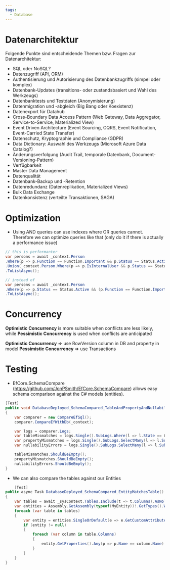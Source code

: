 ```yaml
---
tags:
  - Database
---
```


# Datenarchitektur

Folgende Punkte sind entscheidende Themen bzw. Fragen zur Datenarchitektur:

* SQL oder NoSQL?
* Datenzugriff (API, ORM)
* Authentisierung und Autorisierung des Datenbankzugriffs (simpel oder komplex)
* Datenbank-Updates (transitions- oder zustandsbasiert und Wahl des Werkzeugs)
* Datenbanktests und Testdaten (Anonymisierung)
* Datenmigration und -abgleich (Big Bang oder Koexistenz)
* Datenexport für Datahub
* Cross-Boundary Data Access Pattern (Web Gateway, Data Aggregator, Service-to-Service, Materialized View)
* Event Driven Architecture (Event Sourcing, CQRS, Event Notification, Event-Carried State Transfer)
* Datenschutz, Kryptographie und Compliance (GDPR)
* Data Dictionary: Auswahl des Werkzeugs (Microsoft Azure Data Catalog?)
* Änderungsverfolgung (Audit Trail, temporale Datenbank, Document-Versioning-Pattern)
* Verfügbarkeit
* Master Data Management
* Datenqualität
* Datenbank-Backup und -Retention
* Datenredundanz (Datenreplikation, Materialized Views)
* Bulk Data Exchange
* Datenkonsistenz (verteilte Transaktionen, SAGA)

# Optimization

- Using AND queries can use indexes where OR queries cannot. Therefore we can optimize queries like that (only do it if there is actually a performance issue)

```csharp
// this is performanter
var persons = await _context.Person
.Where(p => p.Function == Function.Important && p.Status == Status.Active)
.Union(_context.Person.Where(p => p.IsInternalUser && p.Status == Status.Active))
.ToListAsync();

// instead of
var persons = await _context.Person
.Where(p => p.Status == Status.Active && (p.Function == Function.Important || p.IsInternalUser))
.ToListAsync();

```

# Concurrency 

**Optimistic Concurrency** is more suitable when conflicts are less likely, while **Pessimistic Concurrency** is used when conflicts are anticipated

**Optimistic Concurrency** => use RowVersion column in DB and property in model
**Pessimistic Concurrency** => use Transactions

# Testing

- EfCore.SchemaCompare (https://github.com/JonPSmith/EfCore.SchemaCompare) allows easy schema comparison against the C# models (entities).
```csharp
[Test]
public void DatabaseDeployed_SchemaCompared_TableAndPropertyAndNullabilityMatchesEntityAndColumn()
{
	var comparer = new CompareEfSql();
	comparer.CompareEfWithDb(_context);

	var logs = comparer.Logs;
	var tableMismatches = logs.Single().SubLogs.Where(l => l.State == CompareState.NotInDatabase && l.Type == CompareType.Entity).ToList();
	var propertyMismatches = logs.Single().SubLogs.SelectMany(l => l.SubLogs).Where(l => l.State == CompareState.NotInDatabase && l.Type == CompareType.Property).ToList();
	var nullabilityErrors = logs.Single().SubLogs.SelectMany(l => l.SubLogs).Where(l => l.State == CompareState.Different && l.Type == CompareType.Property && l.Attribute == CompareAttributes.Nullability).ToList();

	tableMismatches.ShouldBeEmpty();
	propertyMismatches.ShouldBeEmpty();
	nullabilityErrors.ShouldBeEmpty();
}
```
- We can also compare the tables against our Entities
```csharp
    [Test]
public async Task DatabaseDeployed_SchemaCompared_EntityMatchesTable()
{
	var tables = await _sysContext.Tables.Include(t => t.Columns).AsNoTracking().ToListAsync();
	var entities = Assembly.GetAssembly(typeof(MyEntity))!.GetTypes().Where(t => t.IsClass && t.GetInterfaces().Contains(typeof(IBaseEntity)));
	foreach (var table in tables)
	{
		var entity = entities.SingleOrDefault(e => e.GetCustomAttributes<TableAttribute>().Any() && e.GetCustomAttribute<TableAttribute>()!.Name == table.Name);
		if (entity != null)
		{
			foreach (var column in table.Columns)
			{
				entity.GetProperties().Any(p => p.Name == column.Name).ShouldBeTrue($"Column {column.Table.Name}.{column.Name} is missing in entity {entity.Name}.");
			}
		}
	}
}
```
